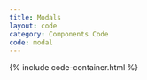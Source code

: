 ```yaml
---
title: Modals
layout: code
category: Components Code
code: modal
---
```


{% include code-container.html %}
